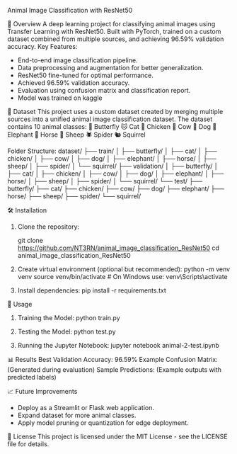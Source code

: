 Animal Image Classification with ResNet50

📌 Overview
A deep learning project for classifying animal images using Transfer Learning with ResNet50. Built with PyTorch, trained on a custom dataset combined from multiple sources, and achieving 96.59% validation accuracy.
Key Features:
- End-to-end image classification pipeline.
- Data preprocessing and augmentation for better generalization.
- ResNet50 fine-tuned for optimal performance.
- Achieved 96.59% validation accuracy.
- Evaluation using confusion matrix and classification report.
- Model was trained on kaggle

📂 Dataset
This project uses a custom dataset created by merging multiple sources into a unified animal image classification dataset. The dataset contains 10 animal classes:
🦋 Butterfly
🐱 Cat
🐔 Chicken
🐄 Cow
🐶 Dog
🐘 Elephant
🐎 Horse
🐑 Sheep
🕷 Spider
🐿 Squirrel

Folder Structure:
dataset/
├── train/
│   ├── butterfly/
│   ├── cat/
│   ├── chicken/
│   ├── cow/
│   ├── dog/
│   ├── elephant/
│   ├── horse/
│   ├── sheep/
│   ├── spider/
│   └── squirrel/
├── validation/
│   ├── butterfly/
│   ├── cat/
│   ├── chicken/
│   ├── cow/
│   ├── dog/
│   ├── elephant/
│   ├── horse/
│   ├── sheep/
│   ├── spider/
│   └── squirrel/
└── test/
    ├── butterfly/
    ├── cat/
    ├── chicken/
    ├── cow/
    ├── dog/
    ├── elephant/
    ├── horse/
    ├── sheep/
    ├── spider/
    └── squirrel/

🛠️ Installation
1. Clone the repository:

    git clone https://github.com/NT3RN/animal_image_classification_ResNet50
    cd animal_image_classification_ResNet50

2. Create virtual environment (optional but recommended):
    python -m venv venv
    source venv/bin/activate   # On Windows use: venv\Scripts\activate

3. Install dependencies:
    pip install -r requirements.txt

🚀 Usage
1. Training the Model:
    python train.py

2. Testing the Model:
    python test.py

3. Running the Jupyter Notebook:
    jupyter notebook animal-2-test.ipynb

📊 Results
Best Validation Accuracy: 96.59%
Example Confusion Matrix: (Generated during evaluation)
Sample Predictions: (Example outputs with predicted labels)

📈 Future Improvements
- Deploy as a Streamlit or Flask web application.
- Expand dataset for more animal classes.
- Apply model pruning or quantization for edge deployment.

📜 License
This project is licensed under the MIT License - see the LICENSE file for details.

